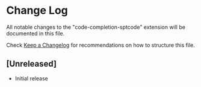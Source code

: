 # Change Log

All notable changes to the "code-completion-sptcode" extension will be documented in this file.

Check [Keep a Changelog](http://keepachangelog.com/) for recommendations on how to structure this file.

## [Unreleased]

- Initial release